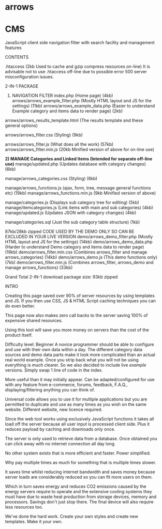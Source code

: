 # arrows
# CMS

JavaScript client side navigation filter with search facility and management features

CONTENTS

.htaccess (2kb Used to cache and gzip compress resources on-line)
It is advisable not to use .htaccess off-line due to possible error 500 server misconfiguration issues.

2-IN-1 PACKAGE

1) NAVIGATION FILTER
index.php (Home page) (4kb)
arrows/arrows_example_filter.php (Mostly HTML layout and JS for the settings) (11kb)
arrows/arrows_example_data.php (Easier to understand Example category and items data to render page) (2kb)

arrows/arrows_results_template.html (The results template and these general options)

arrows/arrows_filter.css (Styling) (9kb)

arrows/arrows_filter.js (What does all the work) (57kb)
arrows/arrows_filter.min.js (20kb Minified version of above for on-line use)

<b>2) MANAGE Categories and Linked Items (Intended for separate off-line use)</b>
manage/updated.php (Updates database with category changes) (6kb)

manage/arrows_categories.css (Styling) (6kb)

manage/arrows_functions.js (ajax, form, tree, message general functions etc) (19kb)
manage/arrows_functions.min.js (9kb Minified version of above)

manage/categories.js (Displays sub category tree for editing) (5kb)
manage/itemcategories.js (Link items with main and sub categories) (4kb)
manage/updated.js (Updates JSON with category changes) (4kb)

manage/categories.sql (Just the sub category table structure) (1kb)

87kb/28kb zipped CODE USED BY THE DEMO ONLY SO CAN BE EXCLUDED IN YOUR LIVE VERSION
demo/arrows_demo_filter.php (Mostly HTML layout and JS for the settings) (14kb)
demo/arrows_demo_data.php (Harder to understand Demo category and items data to render page) (19kb)
demo/arrows_filter.min.css (Combines arrows_filter and manage arrows_categories) (14kb)
demo/arrows_demo.js (This demo functions only) (7kb)
demo/arrows_filter.min.js (Combines arrows_filter, arrows_demo and manage arrows_functions) (33kb)

Grand Total 2-IN-1 download package size: 93kb zipped


INTRO

Creating this page saved over 90% of server resources by using templates and JS.
If you then use CSS, JS & HTML Script caching techniques you can do even better.

This page now also makes zero call backs to the server saving 100% of expensive shared resources.

Using this tool will save you more money on servers than the cost of the product itself.

Difficulty level: Beginner
A novice programmer should be able to configure and use with their own data within a day.
The different category data sources and demo data parts make it look more complicated than an actual real world example. Once you strip back what you will not be using everything is much clearer. So we also decided to include live _example_ versions. Simply swap 1 line of code in the index.

More useful than it may initially appear. Can be adapted/configured for use with any feature from e-commerce, forums, feedback, F.A.Q., displaying/filtering anything you can think of.

Universal code allows you to use it for multiple applications but you are permitted to duplicate and use as many times as you wish on the same website. Different website, new licence required.

Since the web tool works using exclusively JavaScript functions it takes all load off the server because all user input is processed client side. Plus it reduces payload by caching and downloads only once.

The server is only used to retrieve data from a database. Once obtained you can click away with no internet connection all day long.

No other system exists that is more efficient and faster. Power simplified.

Why pay multiple times as much for something that is multiple times slower.

It saves time whilst reducing internet bandwidth and saves money because server loads are considerably reduced so you can fit more users on them.

Which in turn saves energy and reduces CO2 emissions caused by the energy servers require to operate and the extensive cooling systems they must have due to waste heat production from storage devices, memory and processors. Savings don't just stop there. The final device will also require less resources too.


We've done the hard work.
Create your own styles and create new templates.
Make it your own.
